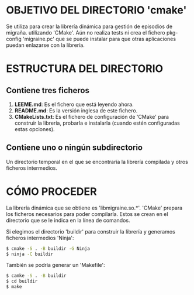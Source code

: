 # OBJETIVO DEL DIRECTORIO 'cmake'
  Se utiliza para crear la librería dinámica para gestión de episodios de migraña.
  utilizando 'CMake'.
  Aún no realiza tests ni crea el fichero pkg-config 'migraine.pc' que se puede
  instalar para que otras aplicaciones puedan enlazarse con la librería.

# ESTRUCTURA DEL DIRECTORIO
## Contiene tres ficheros
  1. **LEEME.md**:
     Es el fichero que está leyendo ahora.
  2. **README.md**:
     Es la versión inglesa de este fichero.
  3. **CMakeLists.txt**:
     Es el fichero de configuración de 'CMake' para construir la librería, 
     probarla e instalarla (cuando estén configuradas estas opciones).
## Contiene uno o ningún subdirectorio
   Un directorio temporal en el que se encontraría la librería compilada y otros
   ficheros intermedios.

# CÓMO PROCEDER
  La librería dinámica que se obtiene es 'libmigraine.so.*'. 
  'CMake' prepara los ficheros necesarios para poder compilarla.
  Estos se crean en el directorio que se le indica en la línea de comandos.

  Si elegimos el directorio 'buildir' para construir la librería y
  generamos ficheros intermedios 'Ninja':

  ```bash
  $ cmake -S . -B buildir -G Ninja
  $ ninja -C buildir
  ```

  También se podría generar un 'Makefile':

  ```bash
  $ camke -S . -B buildir
  $ cd buildir
  $ make
  ```


